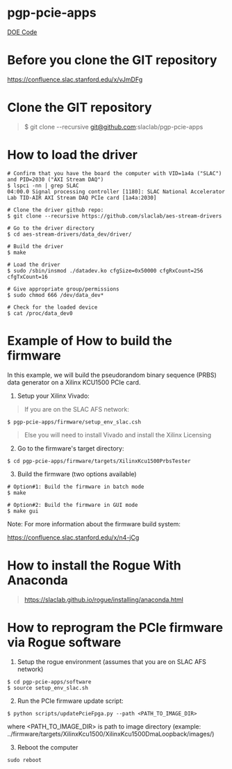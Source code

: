 # pgp-pcie-apps

[DOE Code](https://www.osti.gov/doecode/biblio/75501)

<!--- ########################################################################################### -->

# Before you clone the GIT repository

https://confluence.slac.stanford.edu/x/vJmDFg

<!--- ########################################################################################### -->

# Clone the GIT repository
> $ git clone --recursive git@github.com:slaclab/pgp-pcie-apps

<!--- ######################################################## -->

# How to load the driver

```
# Confirm that you have the board the computer with VID=1a4a ("SLAC") and PID=2030 ("AXI Stream DAQ")
$ lspci -nn | grep SLAC
04:00.0 Signal processing controller [1180]: SLAC National Accelerator Lab TID-AIR AXI Stream DAQ PCIe card [1a4a:2030]

# Clone the driver github repo:
$ git clone --recursive https://github.com/slaclab/aes-stream-drivers

# Go to the driver directory
$ cd aes-stream-drivers/data_dev/driver/

# Build the driver
$ make

# Load the driver
$ sudo /sbin/insmod ./datadev.ko cfgSize=0x50000 cfgRxCount=256 cfgTxCount=16

# Give appropriate group/permissions
$ sudo chmod 666 /dev/data_dev*

# Check for the loaded device
$ cat /proc/data_dev0

```

<!--- ######################################################## -->

# Example of How to build the firmware

In this example, we will build the pseudorandom binary sequence (PRBS) data generator on a Xilinx KCU1500 PCIe card.

1) Setup your Xilinx Vivado:

> If you are on the SLAC AFS network:

```
$ pgp-pcie-apps/firmware/setup_env_slac.csh
```

> Else you will need to install Vivado and install the Xilinx Licensing

2) Go to the firmware's target directory:

```
$ cd pgp-pcie-apps/firmware/targets/XilinxKcu1500PrbsTester
```

3) Build the firmware (two options available)

```
# Option#1: Build the firmware in batch mode
$ make

# Option#2: Build the firmware in GUI mode
$ make gui
```

Note: For more information about the firmware build system:

https://confluence.slac.stanford.edu/x/n4-jCg

<!--- ######################################################## -->

# How to install the Rogue With Anaconda

> https://slaclab.github.io/rogue/installing/anaconda.html

<!--- ######################################################## -->
# How to reprogram the PCIe firmware via Rogue software

1) Setup the rogue environment (assumes that you are on SLAC AFS network)
```
$ cd pgp-pcie-apps/software
$ source setup_env_slac.sh
```

2) Run the PCIe firmware update script:
```
$ python scripts/updatePcieFpga.py --path <PATH_TO_IMAGE_DIR>
```
where <PATH_TO_IMAGE_DIR> is path to image directory (example: ../firmware/targets/XilinxKcu1500/XilinxKcu1500DmaLoopback/images/)

3) Reboot the computer
```
sudo reboot
```

<!--- ########################################################################################### -->

